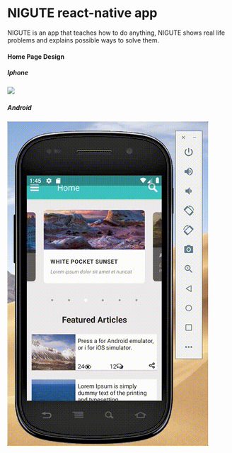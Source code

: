 # NIGUTE react-native app

NIGUTE is an app that teaches how to do anything, NIGUTE shows real life problems and explains possible ways to solve them.

#### Home Page Design

##### Iphone

![](src/app/assets/screenshots/homePageOnIphone.gif)

##### Android

![](src/app/assets/screenshots/homePageOnAndroid.gif)

